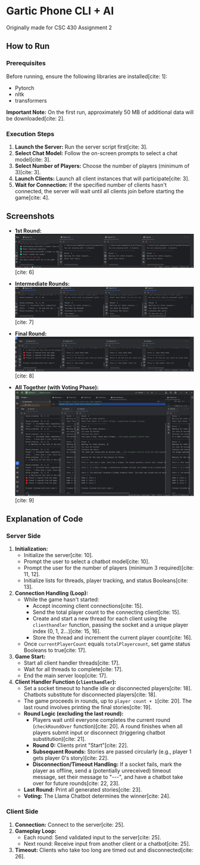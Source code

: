 # Gartic Phone CLI + AI

Originally made for CSC 430 Assignment 2

## How to Run

### Prerequisites
Before running, ensure the following libraries are installed[cite: 1]:
* Pytorch
* nltk
* transformers

**Important Note:** On the first run, approximately 50 MB of additional data will be downloaded[cite: 2].

### Execution Steps
1.  **Launch the Server:** Run the server script first[cite: 3].
2.  **Select Chat Model:** Follow the on-screen prompts to select a chat model[cite: 3].
3.  **Select Number of Players:** Choose the number of players (minimum of 3)[cite: 3].
4.  **Launch Clients:** Launch all client instances that will participate[cite: 3].
5.  **Wait for Connection:** If the specified number of clients hasn't connected, the server will wait until all clients join before starting the game[cite: 4].

## Screenshots

* **1st Round:**
    ![Alt text for Image 1](./images/image1.png) [cite: 6]

* **Intermediate Rounds:**
    ![Alt text for Image 2](./images/image2.png) [cite: 7]

* **Final Round:**
    ![Alt text for Image 3](./images/image3.png) [cite: 8]

* **All Together (with Voting Phase):**
    ![Alt text for Image 4](./images/image4.png) [cite: 9]

## Explanation of Code

### Server Side
1.  **Initialization:**
    * Initialize the server[cite: 10].
    * Prompt the user to select a chatbot model[cite: 10].
    * Prompt the user for the number of players (minimum 3 required)[cite: 11, 12].
    * Initialize lists for threads, player tracking, and status Booleans[cite: 13].
2.  **Connection Handling (Loop):**
    * While the game hasn't started:
        * Accept incoming client connections[cite: 15].
        * Send the total player count to the connecting client[cite: 15].
        * Create and start a new thread for each client using the `clienthandler` function, passing the socket and a unique player index (0, 1, 2...)[cite: 15, 16].
        * Store the thread and increment the current player count[cite: 16].
    * Once `currentPlayerCount` equals `totalPlayercount`, set game status Booleans to true[cite: 17].
3.  **Game Start:**
    * Start all client handler threads[cite: 17].
    * Wait for all threads to complete[cite: 17].
    * End the main server loop[cite: 17].
4.  **Client Handler Function (`clienthandler`):**
    * Set a socket timeout to handle idle or disconnected players[cite: 18]. Chatbots substitute for disconnected players[cite: 18].
    * The game proceeds in rounds, up to `player count + 1`[cite: 20]. The last round involves printing the final stories[cite: 19].
    * **Round Logic (excluding the last round):**
        * Players wait until everyone completes the current round (`checkRoundOver` function)[cite: 20]. A round finishes when all players submit input or disconnect (triggering chatbot substitution)[cite: 21].
        * **Round 0:** Clients print "Start"[cite: 22].
        * **Subsequent Rounds:** Stories are passed circularly (e.g., player 1 gets player 0's story)[cite: 22].
        * **Disconnection/Timeout Handling:** If a socket fails, mark the player as offline, send a (potentially unreceived) timeout message, set their message to "---", and have a chatbot take over for future rounds[cite: 22, 23].
    * **Last Round:** Print all generated stories[cite: 23].
    * **Voting:** The Llama Chatbot determines the winner[cite: 24].

### Client Side
1.  **Connection:** Connect to the server[cite: 25].
2.  **Gameplay Loop:**
    * Each round: Send validated input to the server[cite: 25].
    * Next round: Receive input from another client or a chatbot[cite: 25].
3.  **Timeout:** Clients who take too long are timed out and disconnected[cite: 26].
